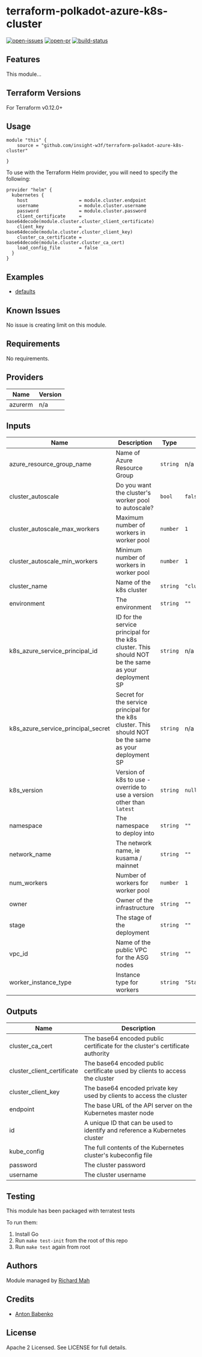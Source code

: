# terraform-polkadot-azure-k8s-cluster

[![open-issues](https://img.shields.io/github/issues-raw/insight-w3f/terraform-polkadot-azure-k8s-cluster?style=for-the-badge)](https://github.com/insight-w3f/terraform-polkadot-azure-k8s-cluster/issues)
[![open-pr](https://img.shields.io/github/issues-pr-raw/insight-w3f/terraform-polkadot-azure-k8s-cluster?style=for-the-badge)](https://github.com/insight-w3f/terraform-polkadot-azure-k8s-cluster/pulls)
[![build-status](https://img.shields.io/circleci/build/gh/insight-w3f/terraform-polkadot-azure-k8s-cluster?style=for-the-badge)](https://circleci.com/gh/insight-w3f/terraform-polkadot-azure-k8s-cluster)

## Features

This module...

## Terraform Versions

For Terraform v0.12.0+

## Usage

```
module "this" {
    source = "github.com/insight-w3f/terraform-polkadot-azure-k8s-cluster"

}
```

To use with the Terraform Helm provider, you will need to specify the following:

```
provider "helm" {
  kubernetes {
    host                   = module.cluster.endpoint
    username               = module.cluster.username
    password               = module.cluster.password
    client_certificate     = base64decode(module.cluster.cluster_client_certificate)
    client_key             = base64decode(module.cluster.cluster_client_key)
    cluster_ca_certificate = base64decode(module.cluster.cluster_ca_cert)
    load_config_file       = false
  }
}
```
## Examples

- [defaults](https://github.com/insight-w3f/terraform-polkadot-azure-k8s-cluster/tree/master/examples/defaults)

## Known  Issues
No issue is creating limit on this module.

<!-- BEGINNING OF PRE-COMMIT-TERRAFORM DOCS HOOK -->
## Requirements

No requirements.

## Providers

| Name | Version |
|------|---------|
| azurerm | n/a |

## Inputs

| Name | Description | Type | Default | Required |
|------|-------------|------|---------|:--------:|
| azure\_resource\_group\_name | Name of Azure Resource Group | `string` | n/a | yes |
| cluster\_autoscale | Do you want the cluster's worker pool to autoscale? | `bool` | `false` | no |
| cluster\_autoscale\_max\_workers | Maximum number of workers in worker pool | `number` | `1` | no |
| cluster\_autoscale\_min\_workers | Minimum number of workers in worker pool | `number` | `1` | no |
| cluster\_name | Name of the k8s cluster | `string` | `"cluster"` | no |
| environment | The environment | `string` | `""` | no |
| k8s\_azure\_service\_principal\_id | ID for the service principal for the k8s cluster. This should NOT be the same as your deployment SP | `string` | n/a | yes |
| k8s\_azure\_service\_principal\_secret | Secret for the service principal for the k8s cluster. This should NOT be the same as your deployment SP | `string` | n/a | yes |
| k8s\_version | Version of k8s to use - override to use a version other than `latest` | `string` | `null` | no |
| namespace | The namespace to deploy into | `string` | `""` | no |
| network\_name | The network name, ie kusama / mainnet | `string` | `""` | no |
| num\_workers | Number of workers for worker pool | `number` | `1` | no |
| owner | Owner of the infrastructure | `string` | `""` | no |
| stage | The stage of the deployment | `string` | `""` | no |
| vpc\_id | Name of the public VPC for the ASG nodes | `string` | `""` | no |
| worker\_instance\_type | Instance type for workers | `string` | `"Standard_D2_v2"` | no |

## Outputs

| Name | Description |
|------|-------------|
| cluster\_ca\_cert | The base64 encoded public certificate for the cluster's certificate authority |
| cluster\_client\_certificate | The base64 encoded public certificate used by clients to access the cluster |
| cluster\_client\_key | The base64 encoded private key used by clients to access the cluster |
| endpoint | The base URL of the API server on the Kubernetes master node |
| id | A unique ID that can be used to identify and reference a Kubernetes cluster |
| kube\_config | The full contents of the Kubernetes cluster's kubeconfig file |
| password | The cluster password |
| username | The cluster username |

<!-- END OF PRE-COMMIT-TERRAFORM DOCS HOOK -->

## Testing
This module has been packaged with terratest tests

To run them:

1. Install Go
2. Run `make test-init` from the root of this repo
3. Run `make test` again from root

## Authors

Module managed by [Richard Mah](https://github.com/shinyfoil)

## Credits

- [Anton Babenko](https://github.com/antonbabenko)

## License

Apache 2 Licensed. See LICENSE for full details.